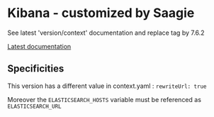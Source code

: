 # Kibana - customized by Saagie

See latest 'version/context' documentation and replace tag by 7.6.2

[Latest documentation](../kibana-7.6.2/README.md)

## Specificities

This version has a different value in context.yaml : `rewriteUrl: true`

Moreover the `ELASTICSEARCH_HOSTS`  variable must be referenced as `ELASTICSEARCH_URL` 
